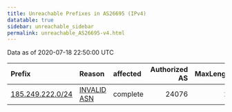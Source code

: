 ```yaml
---
title: Unreachable Prefixes in AS26695 (IPv4)
datatable: true
sidebar: unreachable_sidebar
permalink: unreachable_AS26695-v4.html
---
```


Data as of 2020-07-18 22:50:00 UTC


<div class="datatable-begin"></div>

| Prefix                                                     | Reason                                                                                                  | affected   |   Authorized AS |   MaxLength | Anchor                                         |   unreachable /24s |
|:-----------------------------------------------------------|:--------------------------------------------------------------------------------------------------------|:-----------|----------------:|------------:|:-----------------------------------------------|-------------------:|
| [185.249.222.0/24](https://stat.ripe.net/185.249.222.0/24) | [INVALID ASN](https://rpki-validator.ripe.net/announcement-preview?asn=AS26695&prefix=185.249.222.0/24) | complete   |           24076 |          24 | [RIPE](unreachable_RIPE_NCC_RPKI_Root-v4.html) |                  1 |

<div class="datatable-end"></div>